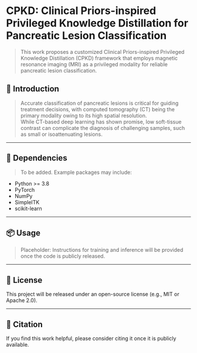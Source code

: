 # CPKD: Clinical Priors-inspired Privileged Knowledge Distillation for Pancreatic Lesion Classification
> This work proposes a customized Clinical Priors-inspired Privileged Knowledge Distillation (CPKD) framework that employs magnetic resonance imaging (MRI) as a privileged modality for reliable pancreatic lesion classification.

## 🧠 Introduction

> Accurate classification of pancreatic lesions is critical for guiding treatment decisions, with computed tomography (CT) being the primary modality owing to its high spatial resolution.  
While CT-based deep learning has shown promise, low soft-tissue contrast can complicate the diagnosis of challenging samples, such as small or isoattenuating lesions.  
---

## 🔧 Dependencies

> To be added. Example packages may include:
- Python >= 3.8  
- PyTorch  
- NumPy  
- SimpleITK  
- scikit-learn  

---

## 📦 Usage

> Placeholder: Instructions for training and inference will be provided once the code is publicly released.

---

## 📄 License

This project will be released under an open-source license (e.g., MIT or Apache 2.0).

---

## 📣 Citation

If you find this work helpful, please consider citing it once it is publicly available.  



